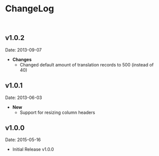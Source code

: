 # ChangeLog
﻿
## v1.0.2
Date: 2013-09-07 
* **Changes**    
	* Changed default amount of translation records to 500 (instead of 40)

## v1.0.1
Date: 2013-06-03
* **New**
	* Support for resizing column headers

## v1.0.0
Date: 2015-05-16
* Initial Release v1.0.0